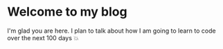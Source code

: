 # Welcome to my blog

I'm glad you are here. I plan to talk about how I am going to learn to code over the next 100 days :boom:
